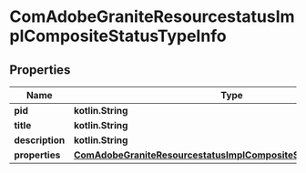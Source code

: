 
# ComAdobeGraniteResourcestatusImplCompositeStatusTypeInfo

## Properties
Name | Type | Description | Notes
------------ | ------------- | ------------- | -------------
**pid** | **kotlin.String** |  |  [optional]
**title** | **kotlin.String** |  |  [optional]
**description** | **kotlin.String** |  |  [optional]
**properties** | [**ComAdobeGraniteResourcestatusImplCompositeStatusTypeProperties**](ComAdobeGraniteResourcestatusImplCompositeStatusTypeProperties.md) |  |  [optional]



